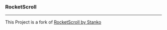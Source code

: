 ### RocketScroll
------

This Project is a fork of [RocketScroll by Stanko](https://github.com/Stanko/rocketScroll/)